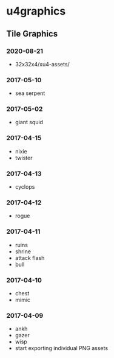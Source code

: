 # u4graphics
## Tile Graphics

### 2020-08-21
* 32x32x4/xu4-assets/

### 2017-05-10
* sea serpent

### 2017-05-02
* giant squid

### 2017-04-15
* nixie
* twister

### 2017-04-13
* cyclops

### 2017-04-12
* rogue

### 2017-04-11
* ruins
* shrine
* attack flash
* bull

### 2017-04-10
* chest
* mimic

### 2017-04-09
* ankh
* gazer
* wisp
* start exporting individual PNG assets
